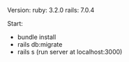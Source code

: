 Version:
  ruby: 3.2.0
  rails: 7.0.4

Start:
  - bundle install
  - rails db:migrate
  - rails s (run server at localhost:3000)
